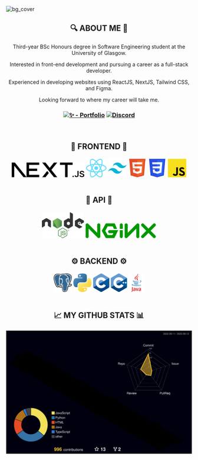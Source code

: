 ![bg_cover](https://github.com/dulapahv/dulapahv/assets/71577909/8ce87163-bb39-4651-823a-ae70df84eed4)

## <p align="center">🔍 ABOUT ME 🔎</p>

<p align="center">Third-year BSc Honours degree in Software Engineering student at the University of Glasgow.</p>
<p align="center">Interested in front-end development and pursuing a career as a full-stack developer.</p>
<p align="center">Experienced in developing websites using ReactJS, NextJS, Tailwind CSS, and Figma.</p>
<p align="center">Looking forward to where my career will take me.</p>

### <p align="center">[![✨ - Portfolio](https://img.shields.io/badge/✨-Portfolio-fb568a?style=for-the-badge)](https://dulapahv.dev) [![Discord](https://img.shields.io/badge/Discord-%235865F2.svg?style=for-the-badge&logo=discord&logoColor=white)](https://discord.com/users/463287202005123072)</p>

<br>

## <p align="center">🌸 FRONTEND 🌸</p>

<div align="center">
 <img height="40em" src="./frontend/nextjs.png?raw=true" />
 <img height="50em" src="./frontend/reactjs.png?raw=true" />
 <img height="50em" src="./frontend/tailwindcss.png?raw=true" />
 <img height="50em" src="./frontend/html.png?raw=true" />
 <img height="50em" src="./frontend/css.png?raw=true" />
 <img height="50em" src="./frontend/js.png?raw=true" />
</div>

<br>

## <p align="center">🔗 API 🔗</p>

<div align="center">
  <img height="70em" src="./api/nodejs.png?raw=true" />
  <img height="40em" src="./api/nginx.png?raw=true" />
</div>

<br>

## <p align="center">⚙️ BACKEND ⚙️</p>

<div align="center">
 <img height="50em" src="./backend/postgresql.png?raw=true" />
 <img height="50em" src="./backend/py.png?raw=true" />
 <img height="50em" src="./backend/c.png?raw=true" />
 <img height="50em" src="./backend/cpp.png?raw=true" />
 <img height="50em" src="./backend/java.png?raw=true" />
</div>

<!-- ## <p align="center">🥇 EXPERIENCES & EXPERTISES 🥇</p>

- Official <u>***Teaching Assistance***</u> of KMITL in Rust and C/C++ programming language for the KMITL freshmen.
- <u>***Qualified***</u> and currently a  <u>***cadet at  42Bangkok***</u>, a global computer science school from France.
- <u>***Initiated and mentored***</u> KMITL freshmen in Python and C programming language in the SE14 Pre-Session activity.
- <u>***Teach coding***</u> to friends at KMITL and other universities. -->

<br>

## <p align="center">📈 MY GITHUB STATS 📊</p>
<!-- <p align="center">
<img align="center" src="https://komarev.com/ghpvc/?username=DulapahV&color=blue&label=VISITORS+COUNT&style=flat-square"/>
</p>
<p align="center">
  <img height="180em" src="https://github-readme-stats.vercel.app/api?username=DulapahV&show_icons=true&hide_border=true&&count_private=true&include_all_commits=true&theme=dracula" />
  <img height="180em" src="https://github-readme-stats.vercel.app/api/top-langs/?username=DulapahV&exclude_repo=KNN-Image-Classification&show_icons=true&hide_border=true&langs_count=10&layout=compact&theme=dracula"/>
</p> -->

![3d](./profile-3d-contrib/profile-night-rainbow.svg)
